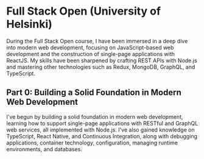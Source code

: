 # Full Stack Open (University of Helsinki)

During the Full Stack Open course, I have been immersed in a deep dive into modern web development, focusing on JavaScript-based web development and the construction of single-page applications with ReactJS. My skills have been sharpened by crafting REST APIs with Node.js and mastering other technologies such as Redux, MongoDB, GraphQL, and TypeScript.

## Part 0: Building a Solid Foundation in Modern Web Development

I've begun by building a solid foundation in modern web development, learning how to support single-page applications with RESTful and GraphQL web services, all implemented with Node.js. I've also gained knowledge on TypeScript, React Native, and Continuous Integration, along with debugging applications, container technology, configuration, managing runtime environments, and databases.
